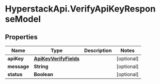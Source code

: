 # HyperstackApi.VerifyApiKeyResponseModel

## Properties

Name | Type | Description | Notes
------------ | ------------- | ------------- | -------------
**apiKey** | [**ApiKeyVerifyFields**](ApiKeyVerifyFields.md) |  | [optional] 
**message** | **String** |  | [optional] 
**status** | **Boolean** |  | [optional] 


